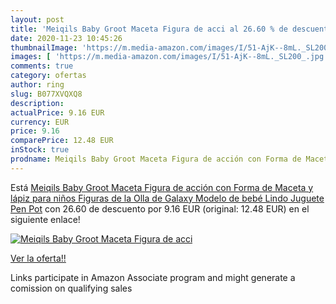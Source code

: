 ```yaml
---
layout: post
title: 'Meiqils Baby Groot Maceta Figura de acci al 26.60 % de descuento'
date: 2020-11-23 10:45:26
thumbnailImage: 'https://m.media-amazon.com/images/I/51-AjK--8mL._SL200_.jpg'
images: [ 'https://m.media-amazon.com/images/I/51-AjK--8mL._SL200_.jpg' ]
comments: true
category: ofertas
author: ring
slug: B077XVQXQ8
description:
actualPrice: 9.16 EUR
currency: EUR
price: 9.16
comparePrice: 12.48 EUR
inStock: true
prodname: Meiqils Baby Groot Maceta Figura de acción con Forma de Maceta y lápiz para niños Figuras de la Olla de Galaxy Modelo de bebé Lindo Juguete Pen Pot
---
```


Está [Meiqils Baby Groot Maceta Figura de acción con Forma de Maceta y lápiz para niños Figuras de la Olla de Galaxy Modelo de bebé Lindo Juguete Pen Pot](https://www.amazon.es/dp/B077XVQXQ8/?tag=tolees-21) con 26.60 de descuento por 9.16 EUR (original: 12.48 EUR) en el siguiente enlace!

[![Meiqils Baby Groot Maceta Figura de acci](https://m.media-amazon.com/images/I/51-AjK--8mL._SL200_.jpg)](https://www.amazon.es/dp/B077XVQXQ8/?tag=tolees-21)

[Ver la oferta!!](https://www.amazon.es/dp/B077XVQXQ8/?tag=tolees-21)

Links participate in Amazon Associate program and might generate a comission on qualifying sales


